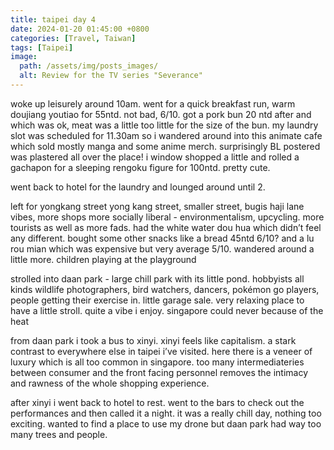 ```yaml
---
title: taipei day 4
date: 2024-01-20 01:45:00 +0800
categories: [Travel, Taiwan]
tags: [Taipei]
image:
  path: /assets/img/posts_images/
  alt: Review for the TV series "Severance"
---
```



woke up leisurely around 10am. went for a quick breakfast run, warm doujiang youtiao for 55ntd. not bad, 6/10. got a pork bun 20 ntd after and which was ok, meat was a little too little for the size of the bun. my laundry slot was scheduled for 11.30am so i wandered around into this animate cafe which sold mostly manga and some anime merch. surprisingly BL postered was plastered all over the place! i window shopped a little and rolled a gachapon for a sleeping rengoku figure for 100ntd. pretty cute.

went back to hotel for the laundry and lounged around until 2.

left for yongkang street yong kang street, smaller street, bugis haji lane vibes, more shops more socially liberal - environmentalism, upcycling. more tourists as well as more fads. had the white water dou hua which didn’t feel any different. bought some other snacks like a bread 45ntd 6/10? and a lu rou mian which was expensive but very average 5/10. wandered around a little more. children playing at the playground


strolled into daan park - large chill park with its little pond. hobbyists all kinds wildlife photographers, bird watchers, dancers, pokémon go players, people getting their exercise in. little garage sale. very relaxing place to have a little stroll. quite a vibe i enjoy. singapore could never because of the heat

from daan park i took a bus to xinyi. xinyi feels like capitalism. a stark contrast to everywhere else in taipei i’ve visited. here there is a veneer of luxury which is all too common in singapore. too many intermediateries between consumer and the front facing personnel removes the intimacy and rawness of the whole shopping experience. 

after xinyi i went back to hotel to rest. went to the bars to check out the performances and then called it a night. it was a really chill day, nothing too exciting. wanted to find a place to use my drone but daan park had way too many trees and people.
